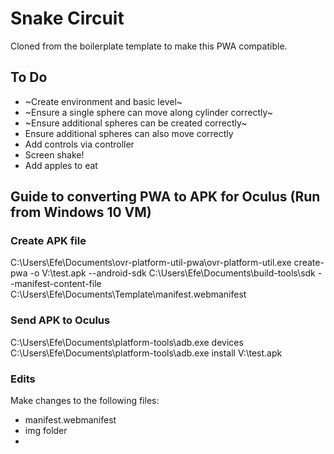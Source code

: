 # Snake Circuit 
Cloned from the boilerplate template to make this PWA compatible.

## To Do
- ~Create environment and basic level~
- ~Ensure a single sphere can move along cylinder correctly~
- ~Ensure additional spheres can be created correctly~
- Ensure additional spheres can also move correctly
- Add controls via controller
- Screen shake!
- Add apples to eat

## Guide to converting PWA to APK for Oculus (Run from Windows 10 VM)

### Create APK file

C:\Users\Efe\Documents\ovr-platform-util-pwa\ovr-platform-util.exe create-pwa -o V:\test.apk --android-sdk C:\Users\Efe\Documents\build-tools\sdk --manifest-content-file C:\Users\Efe\Documents\Template\manifest.webmanifest
### Send APK to Oculus

C:\Users\Efe\Documents\platform-tools\adb.exe devices
C:\Users\Efe\Documents\platform-tools\adb.exe install V:\test.apk

### Edits

Make changes to the following files:
- manifest.webmanifest
- img folder
- 
